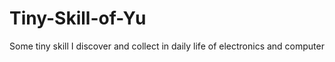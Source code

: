 # Tiny-Skill-of-Yu
Some tiny skill I discover and collect in daily life of electronics and computer
